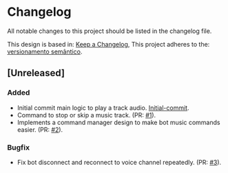 # Changelog

All notable changes to this project should be listed in the changelog file.

This design is based in: [Keep a Changelog](https://keepachangelog.com/en/1.0.0/),
This project adheres to the: [versionamento semântico](https://semver.org/spec/v2.0.0.html).

## [Unreleased]

### Added

- Initial commit main logic to play a track audio. [Initial-commit](https://github.com/GustavoVieiraDrk/G-Cage-Bot/commit/aab48346f913801ddb47c39c0bcc75d6c0c7c7ed).
- Command to stop or skip a music track. (PR: [#1](https://github.com/GustavoVieiraDrk/G-Cage-Bot/pull/1)).
- Implements a command manager design to make bot music commands easier. (PR: [#2](https://github.com/GustavoVieiraDrk/G-Cage-Bot/pull/2)).

### Bugfix

- Fix bot disconnect and reconnect to voice channel repeatedly. (PR: [#3](https://github.com/GustavoVieiraDrk/G-Cage-Bot/pull/3)).